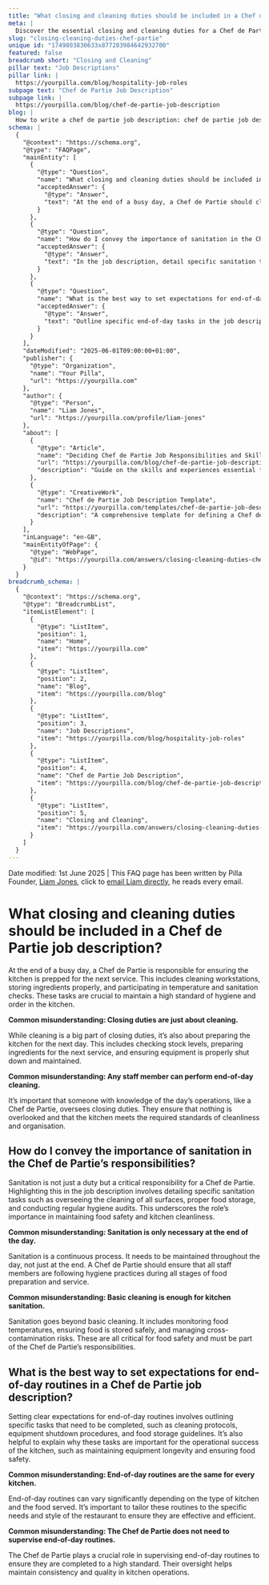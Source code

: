 ```yaml
---
title: "What closing and cleaning duties should be included in a Chef de Partie job description?"
meta: |
  Discover the essential closing and cleaning duties for a Chef de Partie, including sanitation responsibilities and setting expectations for end-of-day routines.
slug: "closing-cleaning-duties-chef-partie"
unique id: "1749803830633x877283984642932700"
featured: false
breadcrumb short: "Closing and Cleaning"
pillar text: "Job Descriptions"
pillar link: |
  https://yourpilla.com/blog/hospitality-job-roles
subpage text: "Chef de Partie Job Description"
subpage link: |
  https://yourpilla.com/blog/chef-de-partie-job-description
blog: |
  How to write a chef de partie job description: chef de partie job description template included.
schema: |
  {
    "@context": "https://schema.org",
    "@type": "FAQPage",
    "mainEntity": [
      {
        "@type": "Question",
        "name": "What closing and cleaning duties should be included in a Chef de Partie job description?",
        "acceptedAnswer": {
          "@type": "Answer",
          "text": "At the end of a busy day, a Chef de Partie should clean workstations, store ingredients properly, participate in temperature and sanitation checks, check stock levels, prepare ingredients for the next service, and ensure equipment is properly shut down and maintained. These duties ensure the kitchen maintains high standards of hygiene and order, preparing it for the next service."
        }
      },
      {
        "@type": "Question",
        "name": "How do I convey the importance of sanitation in the Chef de Partie’s responsibilities?",
        "acceptedAnswer": {
          "@type": "Answer",
          "text": "In the job description, detail specific sanitation tasks such as overseeing the cleaning of all surfaces, proper food storage, and conducting regular hygiene audits. Emphasise that sanitation is a continuous process, critical throughout the day for maintaining food safety and kitchen cleanliness."
        }
      },
      {
        "@type": "Question",
        "name": "What is the best way to set expectations for end-of-day routines in a Chef de Partie job description?",
        "acceptedAnswer": {
          "@type": "Answer",
          "text": "Outline specific end-of-day tasks in the job description, such as cleaning protocols, equipment shutdown procedures, and food storage guidelines. Explain the importance of each task for the operational success and safety of the kitchen, and tailor these routines to meet the specific needs of the restaurant."
        }
      }
    ],
    "dateModified": "2025-06-01T09:00:00+01:00",
    "publisher": {
      "@type": "Organization",
      "name": "Your Pilla",
      "url": "https://yourpilla.com"
    },
    "author": {
      "@type": "Person",
      "name": "Liam Jones",
      "url": "https://yourpilla.com/profile/liam-jones"
    },
    "about": [
      {
        "@type": "Article",
        "name": "Deciding Chef de Partie Job Responsibilities and Skills",
        "url": "https://yourpilla.com/blog/chef-de-partie-job-description",
        "description": "Guide on the skills and experiences essential for a Chef de Partie, focusing on job responsibilities and hiring criteria."
      },
      {
        "@type": "CreativeWork",
        "name": "Chef de Partie Job Description Template",
        "url": "https://yourpilla.com/templates/chef-de-partie-job-description",
        "description": "A comprehensive template for defining a Chef de Partie's job responsibilities and expectations, designed for easy customization."
      }
    ],
    "inLanguage": "en-GB",
    "mainEntityOfPage": {
      "@type": "WebPage",
      "@id": "https://yourpilla.com/answers/closing-cleaning-duties-chef-partie"
    }
  }
breadcrumb_schema: |
  {
    "@context": "https://schema.org",
    "@type": "BreadcrumbList",
    "itemListElement": [
      {
        "@type": "ListItem",
        "position": 1,
        "name": "Home",
        "item": "https://yourpilla.com"
      },
      {
        "@type": "ListItem",
        "position": 2,
        "name": "Blog",
        "item": "https://yourpilla.com/blog"
      },
      {
        "@type": "ListItem",
        "position": 3,
        "name": "Job Descriptions",
        "item": "https://yourpilla.com/blog/hospitality-job-roles"
      },
      {
        "@type": "ListItem",
        "position": 4,
        "name": "Chef de Partie Job Description",
        "item": "https://yourpilla.com/blog/chef-de-partie-job-description"
      },
      {
        "@type": "ListItem",
        "position": 5,
        "name": "Closing and Cleaning",
        "item": "https://yourpilla.com/answers/closing-cleaning-duties-chef-partie"
      }
    ]
  }
---
```


Date modified: 1st June 2025 | This FAQ page has been written by Pilla Founder, [Liam Jones](https://yourpilla.com/profile/liam-jones), click to [email Liam directly](https://mailto:liam@yourpilla.com), he reads every email.

# What closing and cleaning duties should be included in a Chef de Partie job description?

At the end of a busy day, a Chef de Partie is responsible for ensuring the kitchen is prepped for the next service. This includes cleaning workstations, storing ingredients properly, and participating in temperature and sanitation checks. These tasks are crucial to maintain a high standard of hygiene and order in the kitchen.

**Common misunderstanding: Closing duties are just about cleaning.**

While cleaning is a big part of closing duties, it’s also about preparing the kitchen for the next day. This includes checking stock levels, preparing ingredients for the next service, and ensuring equipment is properly shut down and maintained.

**Common misunderstanding: Any staff member can perform end-of-day cleaning.**

It’s important that someone with knowledge of the day’s operations, like a Chef de Partie, oversees closing duties. They ensure that nothing is overlooked and that the kitchen meets the required standards of cleanliness and organisation.

## How do I convey the importance of sanitation in the Chef de Partie’s responsibilities?

Sanitation is not just a duty but a critical responsibility for a Chef de Partie. Highlighting this in the job description involves detailing specific sanitation tasks such as overseeing the cleaning of all surfaces, proper food storage, and conducting regular hygiene audits. This underscores the role’s importance in maintaining food safety and kitchen cleanliness.

**Common misunderstanding: Sanitation is only necessary at the end of the day.**

Sanitation is a continuous process. It needs to be maintained throughout the day, not just at the end. A Chef de Partie should ensure that all staff members are following hygiene practices during all stages of food preparation and service.

**Common misunderstanding: Basic cleaning is enough for kitchen sanitation.**

Sanitation goes beyond basic cleaning. It includes monitoring food temperatures, ensuring food is stored safely, and managing cross-contamination risks. These are all critical for food safety and must be part of the Chef de Partie’s responsibilities.

## What is the best way to set expectations for end-of-day routines in a Chef de Partie job description?

Setting clear expectations for end-of-day routines involves outlining specific tasks that need to be completed, such as cleaning protocols, equipment shutdown procedures, and food storage guidelines. It’s also helpful to explain why these tasks are important for the operational success of the kitchen, such as maintaining equipment longevity and ensuring food safety.

**Common misunderstanding: End-of-day routines are the same for every kitchen.**

End-of-day routines can vary significantly depending on the type of kitchen and the food served. It’s important to tailor these routines to the specific needs and style of the restaurant to ensure they are effective and efficient.

**Common misunderstanding: The Chef de Partie does not need to supervise end-of-day routines.**

The Chef de Partie plays a crucial role in supervising end-of-day routines to ensure they are completed to a high standard. Their oversight helps maintain consistency and quality in kitchen operations.